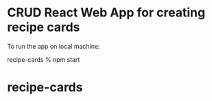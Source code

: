# CRUD React Web App for creating recipe cards

To run the app on local machine:

recipe-cards % npm start 
# recipe-cards
